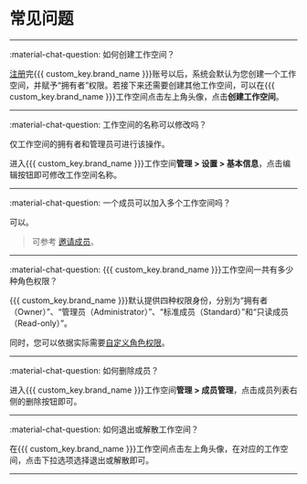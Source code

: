 # 常见问题
---

:material-chat-question: 如何创建工作空间？

[注册](https://auth.guance.com/register)完{{{ custom_key.brand_name }}}账号以后，系统会默认为您创建一个工作空间，并赋予“拥有者”权限。若接下来还需要创建其他工作空间，可以在{{{ custom_key.brand_name }}}工作空间点击左上角头像，点击**创建工作空间**。

---

:material-chat-question: 工作空间的名称可以修改吗？

仅工作空间的拥有者和管理员可进行该操作。

进入{{{ custom_key.brand_name }}}工作空间**管理 > 设置 > 基本信息**，点击编辑按钮即可修改工作空间名称。

---

:material-chat-question: 一个成员可以加入多个工作空间吗？

可以。

> 可参考 [邀请成员](./invite-member.md)。

---

:material-chat-question: {{{ custom_key.brand_name }}}工作空间一共有多少种角色权限？


{{{ custom_key.brand_name }}}默认提供四种权限身份，分别为“拥有者（Owner）”、“管理员（Administrator）”、“标准成员（Standard）”和“只读成员（Read-only）”。

同时，您可以依据实际需要[自定义角色权限](./role-management.md#customized-roles)。


---

:material-chat-question: 如何删除成员？

进入{{{ custom_key.brand_name }}}工作空间**管理 > 成员管理**，点击成员列表右侧的删除按钮即可。

---

:material-chat-question: 如何退出或解散工作空间？

在{{{ custom_key.brand_name }}}工作空间点击左上角头像，在对应的工作空间，点击下拉选项选择退出或解散即可。

---

